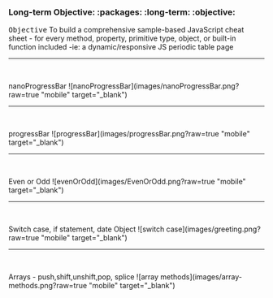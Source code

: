 ### Long-term Objective: :packages:  :long-term:  :objective:
<kbd>Objective</kbd>
To build a comprehensive sample-based JavaScript cheat sheet - for every method, property, primitive type, object, or built-in function included -ie: a dynamic/responsive JS periodic table page 

<hr />  
<br />
  
 nanoProgressBar
 ![nanoProgressBar](images/nanoProgressBar.png?raw=true "mobile" target="_blank")



<hr />  
<br />
  
 progressBar
 ![progressBar](images/progressBar.png?raw=true "mobile" target="_blank")
 

 
<hr />  
<br />
  
 Even or Odd
 ![evenOrOdd](images/EvenOrOdd.png?raw=true "mobile" target="_blank")
 
 
 
 
 <hr />  
<br />
  
 Switch case, if statement, date Object
 ![switch case](images/greeting.png?raw=true "mobile" target="_blank")
 
 
 <hr />  
<br />
  
 Arrays - push,shift,unshift,pop, splice
 ![array methods](images/array-methods.png?raw=true "mobile" target="_blank")
